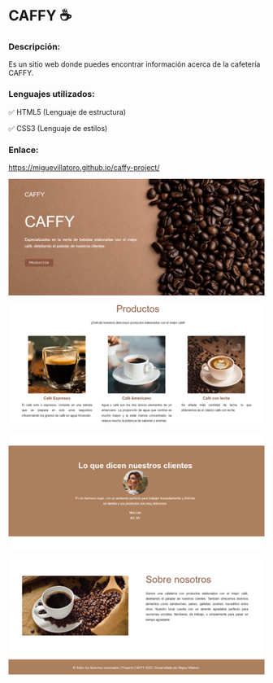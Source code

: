 # CAFFY ☕

### Descripción:
Es un sitio web donde puedes encontrar información acerca de la cafetería CAFFY.

### Lenguajes utilizados:

✅ HTML5 (Lenguaje de estructura)

✅ CSS3 (Lenguaje de estilos)

### Enlace:

https://miguevillatoro.github.io/caffy-project/


![img](/readimg/header.PNG)

![img](readimg/products.PNG)

![img](readimg/testimonial.PNG)

![img](readimg/about.PNG)

